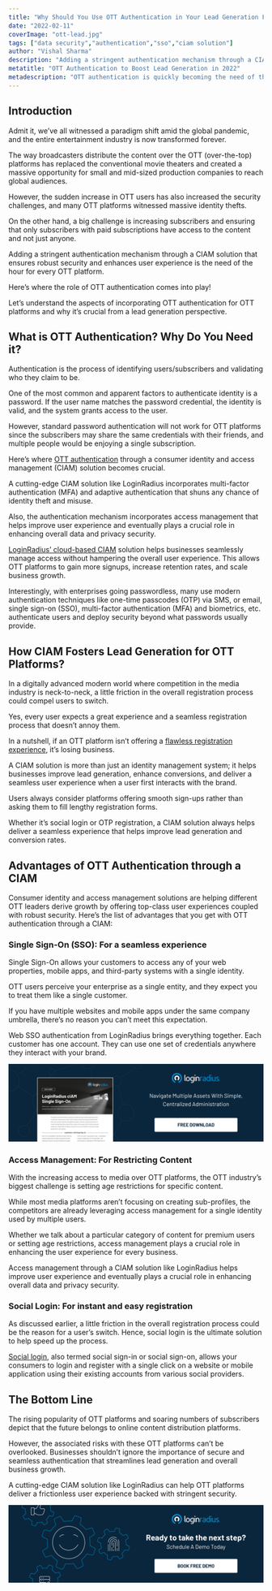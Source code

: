 ```yaml
---
title: "Why Should You Use OTT Authentication in Your Lead Generation Funnel?"
date: "2022-02-11"
coverImage: "ott-lead.jpg"
tags: ["data security","authentication","sso","ciam solution"]
author: "Vishal Sharma"
description: "Adding a stringent authentication mechanism through a CIAM solution that ensures robust security and enhances user experience is the need of the hour for every OTT platform. Let’s understand the aspects of incorporating OTT authentication for OTT platforms and why it’s crucial from a lead generation perspective."
metatitle: "OTT Authentication to Boost Lead Generation in 2022"
metadescription: "OTT authentication is quickly becoming the need of the hour for the entire OTT industry. Read on to know the aspects associated with OTT authentication."
---
```

## Introduction

Admit it, we’ve all witnessed a paradigm shift amid the global pandemic, and the entire entertainment industry is now transformed forever. 

The way broadcasters distribute the content over the OTT (over-the-top) platforms has replaced the conventional movie theaters and created a massive opportunity for small and mid-sized production companies to reach global audiences. 

However, the sudden increase in OTT users has also increased the security challenges, and many OTT platforms witnessed massive identity thefts.

On the other hand, a big challenge is increasing subscribers and ensuring that only subscribers with paid subscriptions have access to the content and not just anyone. 

Adding a stringent authentication mechanism through a CIAM solution that ensures robust security and enhances user experience is the need of the hour for every OTT platform. 

Here’s where the role of OTT authentication comes into play! 

Let’s understand the aspects of incorporating OTT authentication for OTT platforms and why it’s crucial from a lead generation perspective. 


## What is OTT Authentication? Why Do You Need it? 

Authentication is the process of identifying users/subscribers and validating who they claim to be.

One of the most common and apparent factors to authenticate identity is a password. If the user name matches the password credential, the identity is valid, and the system grants access to the user.

However, standard password authentication will not work for OTT platforms since the subscribers may share the same credentials with their friends, and multiple people would be enjoying a single subscription. 

Here’s where [OTT authentication](https://www.loginradius.com/blog/identity/ott-simplify-authentication/) through a consumer identity and access management (CIAM) solution becomes crucial. 

A cutting-edge CIAM solution like LoginRadius incorporates multi-factor authentication (MFA) and adaptive authentication that shuns any chance of identity theft and misuse. 

Also, the authentication mechanism incorporates access management that helps improve user experience and eventually plays a crucial role in enhancing overall data and privacy security.

[LoginRadius’ cloud-based CIAM](https://www.loginradius.com/) solution helps businesses seamlessly manage access without hampering the overall user experience. This allows OTT platforms to gain more signups, increase retention rates, and scale business growth.

Interestingly, with enterprises going passwordless, many use modern authentication techniques like one-time passcodes (OTP) via SMS, or email, single sign-on (SSO), multi-factor authentication (MFA) and biometrics, etc. authenticate users and deploy security beyond what passwords usually provide.


## How CIAM Fosters Lead Generation for OTT Platforms? 

In a digitally advanced modern world where competition in the media industry is neck-to-neck, a little friction in the overall registration process could compel users to switch. 

Yes, every user expects a great experience and a seamless registration process that doesn’t annoy them. 

In a nutshell, if an OTT platform isn’t offering a [flawless registration experience](https://www.loginradius.com/authentication/), it’s losing business. 

A CIAM solution is more than just an identity management system; it helps businesses improve lead generation, enhance conversions, and deliver a seamless user experience when a user first interacts with the brand. 

Users always consider platforms offering smooth sign-ups rather than asking them to fill lengthy registration forms. 

Whether it’s social login or OTP registration, a CIAM solution always helps deliver a seamless experience that helps improve lead generation and conversion rates. 


## Advantages of OTT Authentication through a CIAM

Consumer identity and access management solutions are helping different OTT leaders derive growth by offering top-class user experiences coupled with robust security. Here’s the list of advantages that you get with OTT authentication through a CIAM: 


### Single Sign-On (SSO): For a seamless experience

Single Sign-On allows your customers to access any of your web properties, mobile apps, and third-party systems with a single identity. 

OTT users perceive your enterprise as a single entity, and they expect you to treat them like a single customer.

If you have multiple websites and mobile apps under the same company umbrella, there’s no reason you can’t meet this expectation.

Web SSO authentication from LoginRadius brings everything together. Each customer has one account. They can use one set of credentials anywhere they interact with your brand.

[![DS-SSO](DS-SSO.png)](https://www.loginradius.com/resource/loginradius-single-sign-on/)


### Access Management: For Restricting Content

With the increasing access to media over OTT platforms, the OTT industry’s biggest challenge is setting age restrictions for specific content.

While most media platforms aren’t focusing on creating sub-profiles, the competitors are already leveraging access management for a single identity used by multiple users.

Whether we talk about a particular category of content for premium users or setting age restrictions, access management plays a crucial role in enhancing the user experience for every business.

Access management through a CIAM solution like LoginRadius helps improve user experience and eventually plays a crucial role in enhancing overall data and privacy security.


### Social Login: For instant and easy registration

As discussed earlier, a little friction in the overall registration process could be the reason for a user’s switch. Hence, social login is the ultimate solution to help speed up the process. 

[Social login](https://www.loginradius.com/social-login/), also termed social sign-in or social sign-on, allows your consumers to login and register with a single click on a website or mobile application using their existing accounts from various social providers.


## The Bottom Line

The rising popularity of OTT platforms and soaring numbers of subscribers depict that the future belongs to online content distribution platforms. 

However, the associated risks with these OTT platforms can’t be overlooked. Businesses shouldn’t ignore the importance of secure and seamless authentication that streamlines lead generation and overall business growth. 

A cutting-edge CIAM solution like LoginRadius can help OTT platforms deliver a frictionless user experience backed with stringent security. 

[![book-free-demo-loginradius](../../assets/book-a-demo-loginradius.png)](https://www.loginradius.com/book-a-demo/)
